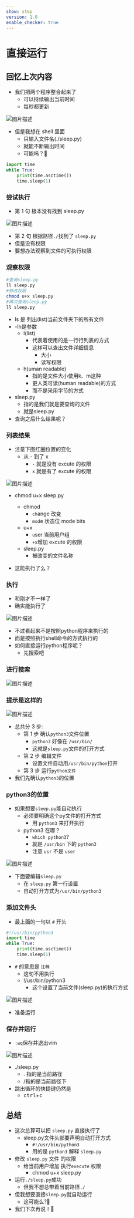 ```yaml
---
show: step
version: 1.0
enable_checker: true
---
```


# 直接运行

## 回忆上次内容

- 我们把两个程序整合起来了
  - 可以持续输出当前时间
  - 每秒都更新

![图片描述](https://doc.shiyanlou.com/courses/uid1190679-20221007-1665148519238)

- 但是我想在 shell 里面 
  - 只输入文件名(./sleep.py)
  - 就能不断输出时间
  - 可能吗？🤔

```python
import time
while True:
	print(time.asctime())
	time.sleep(1)
```


### 尝试执行

- 第 1 句 根本没有找到 sleep.py

![图片描述](https://doc.shiyanlou.com/courses/uid1190679-20210221-1613892798653)


- 第 2 句 根据路径`./`找到了 `sleep.py`
- 但是没有权限
- 要想办法观察到文件的可执行权限

### 观察权限

```bash
#查询sleep.py
ll sleep.py
#修改权限
chmod u+x sleep.py
#再次查询sleep.py
ll sleep.py
```

- ls 是 列出(list)当前文件夹下的所有文件
- -lh是参数
	- l(list)
		- 代表着使用的是一行行列表的方式
		- 这样可以查出文件详细信息
			- 大小
			- 读写权限
	- h(uman readable)
		- 指的是文件大小使用k、m这种
		- 更人类可读(human readable)的方式
		- 而不是采用字节的方式
- sleep.py
	- 指的是我们就是要查询的文件
	- 就是sleep.py
- 查询之后什么结果呢？

### 列表结果

- 注意下图红圈位置的变化
  - 从 - 到了 x
    - `-` 就是没有 e`x`cute 的权限
    - `x` 就是有了 e`x`cute 的权限

![图片描述](https://doc.shiyanlou.com/courses/uid1190679-20220930-1664547609026)

- chmod u+x sleep.py
  - chmod
    - `ch`ange 改变
    - `mod`e 状态位 mode bits
  - u+x
    - `u`ser 当前用户组
    - `+x`增加 e`x`cute 的权限
  - sleep.py
    - 被改变的文件名称

- 这能执行了么？

### 执行

- 和刚才不一样了
- 确实能执行了

![图片描述](https://doc.shiyanlou.com/courses/uid1190679-20221009-1665285987976)

- 不过看起来不是按照python程序来执行的
- 而是按照执行shell命令的方式执行的
- 如何直接运行python程序呢？
  - 先搜索吧

### 进行搜索

![图片描述](https://doc.shiyanlou.com/courses/uid1190679-20210221-1613892082677)

### 提示是这样的

![图片描述](https://doc.shiyanlou.com/courses/uid1190679-20210221-1613892140071)

- 总共分 3 步:
  - 第 1 步 确认`python3`文件位置
    - `python3` 好像在 `/usr/bin/`
    - 这就是`sleep.py`文件的打开方式
  - 第 2 步 编辑文件
	- 设置文件自动用`/usr/bin/python`打开
  - 第 3 步 运行`python文件`
- 我们先确认`python3`的位置

### python3的位置
- 如果想要`sleep.py`能自动执行
  - 必须要明确这个py文件的打开方式
	- 用 `python3` 来打开执行
  - python3 在哪？ 
	- `which python3`?
	- 就是 `/usr/bin` 下的 `python3`
	- 注意 `usr` 不是 `user`

![图片描述](https://doc.shiyanlou.com/courses/uid1190679-20220318-1647609036641)

- 下面要编辑`sleep.py`
	- 在 `sleep.py` 第一行设置
	- 自动打开方式为`/usr/bin/python3`

### 添加文件头

- 最上面的一句以 `#`  开头

```python
#!/usr/bin/python3
import time
while True:
	print(time.asctime())
	time.sleep(1)
```

- `#` 的意思是 `注释`
  - 这句不用执行
  - !/usr/bin/python3 
	- 这个设置了当前文件(sleep.py)的执行方式

![图片描述](https://doc.shiyanlou.com/courses/uid1190679-20221007-1665149355654)

- 准备运行

### 保存并运行

- `:wq`保存并退出vim

![图片描述](https://doc.shiyanlou.com/courses/uid1190679-20221011-1665479962824)

- ./sleep.py
	- . 指的是当前路径
	- /指的是当前路径下
- 跳出循环的快捷键仍然是
	- <kbd>ctrl</kbd>+<kbd>c</kbd>

## 总结

- 这次总算可以把 `sleep.py` 直接执行了
  - sleep.py文件头部要声明自动打开方式
	- `#!/usr/bin/python3`
	- 用的是 `python3` 解释 `sleep.py` 
- 修改 `sleep.py`  文件 的权限
  - 给当前用户增加 执行`execute` 权限
	- chmod u+x sleep.py
- 运行`./sleep.py`成功
	- 但我不想总带着当前路径`./`
- 但我想要直接`sleep.py`就自动运行
	- 这可能么?🤪
- 我们下次再说！👋
